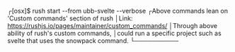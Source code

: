 ┌[osx]$ rush start --from ubb-svelte --verbose
 ┌Above commands lean on 'Custom commands' section of rush
 │Link: https://rushjs.io/pages/maintainer/custom_commands/
 │Through above ability of rush's custom commands,
 │could run a specific project such as svelte that uses the snowpack command.
└──────────